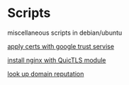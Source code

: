 # Scripts
miscellaneous scripts in debian/ubuntu

[apply certs with google trust servise](https://github.com/kasei0/Scripts/blob/main/cert.sh)

[install nginx with QuicTLS module](https://github.com/kasei0/Scripts/blob/main/nginx-quictls.sh)

[look up domain reputation](https://github.com/kasei0/Scripts/blob/main/domainReputation.sh)
